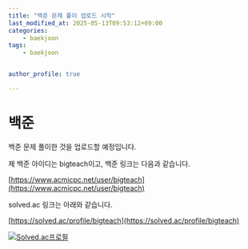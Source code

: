 ```yaml
---
title: "백준 문제 풀이 업로드 시작"
last_modified_at: 2025-05-13T09:53:12+09:00
categories:
    - baekjoon
tags:
    - baekjoon


author_profile: true

---
```

# 백준
백준 문제 풀이한 것을 업로드할 예정입니다.

제 백준 아이디는 bigteach이고, 백준 링크는 다음과 같습니다.

[https://www.acmicpc.net/user/bigteach](https://www.acmicpc.net/user/bigteach)

solved.ac 링크는 아래와 같습니다.

[https://solved.ac/profile/bigteach](https://solved.ac/profile/bigteach)

[![Solved.ac프로필](http://mazassumnida.wtf/api/v2/generate_badge?boj=bigteach)](https://solved.ac/profile/bigteach)
